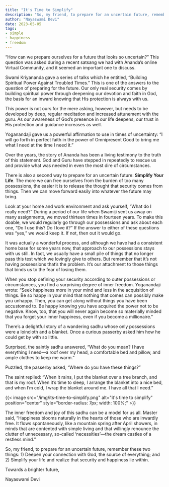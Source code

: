 ```yaml
---
title: "It's Time to Simplify"
description: "So, my friend, to prepare for an uncertain future, remember these two things: 1) Deepen your connection with God, the source of everything; and 2) Simplify your life and realize that security and happiness lie within."
author: "Nayaswami Devi"
date: 2023-05-05
tags:
- simple
- happiness
- freedom
---
```


“How can we prepare ourselves for a future that looks so uncertain?” This question was asked during a recent satsang we had with Ananda’s online Virtual Community, and it seemed an important one to discuss.

Swami Kriyananda gave a series of talks which he entitled, “Building Spiritual Power Against Troubled Times.” This is one of the answers to the question of preparing for the future. Our only real security comes by building spiritual power through deepening our devotion and faith in God, the basis for an inward knowing that His protection is always with us.

This power is not ours for the mere asking, however, but needs to be developed by deep, regular meditation and increased attunement with the guru. As our awareness of God’s presence in our life deepens, our trust in His protection and guidance increases as well.

Yoganandaji gave us a powerful affirmation to use in times of uncertainty: “I will go forth in perfect faith in the power of Omnipresent Good to bring me what I need at the time I need it.”

Over the years, the story of Ananda has been a living testimony to the truth of this statement. God and Guru have stepped in repeatedly to rescue us and provide what was needed in even the most dire of circumstances.

There is also a second way to prepare for an uncertain future: **Simplify Your Life**. The more we can free ourselves from the burden of too many possessions, the easier it is to release the thought that security comes from things. Then we can move forward easily into whatever the future may bring.

Look at your home and work environment and ask yourself, “What do I really need?” During a period of our life when Swamiji sent us away on many assignments, we moved thirteen times in fourteen years. To make this doable, we would regularly go through our possessions and ask about each one, “Do I use this? Do I love it?” If the answer to either of these questions was “yes,” we would keep it. If not, then out it would go.

It was actually a wonderful process, and although we have had a consistent home base for some years now, that approach to our possessions stays with us still. In fact, we usually have a small pile of things that no longer pass this test which we lovingly give to others. But remember that it’s not having possessions that’s the problem. It’s our attachment to those things that binds us to the fear of losing them.

When you stop defining your security according to outer possessions or circumstances, you find a surprising degree of inner freedom. Yoganandaji wrote: “Seek happiness more in your mind and less in the acquisition of things. Be so happy in your mind that nothing that comes can possibly make you unhappy. Then, you can get along without things you have been accustomed to. Be happy knowing you have acquired the power not to be negative. Know, too, that you will never again become so materially minded that you forget your inner happiness, even if you become a millionaire.”

There’s a delightful story of a wandering sadhu whose only possessions were a loincloth and a blanket. Once a curious passerby asked him how he could get by with so little.

Surprised, the saintly sadhu answered, “What do you mean? I have everything I need—a roof over my head, a comfortable bed and pillow, and ample clothes to keep me warm.”

Puzzled, the passerby asked, “Where do you have these things?”

The saint replied: “When it rains, I put the blanket over a tree branch, and that is my roof. When it’s time to sleep, I arrange the blanket into a nice bed, and when I’m cold, I wrap the blanket around me. I have all that I need.”

{{< image src="/img/its-time-to-simplify.png" alt="it's time to simplify" position="center" style="border-radius: 7px; width: 100%;" >}}

The inner freedom and joy of this sadhu can be a model for us all. Master said, “Happiness blooms naturally in the hearts of those who are inwardly free. It flows spontaneously, like a mountain spring after April showers, in minds that are contented with simple living and that willingly renounce the clutter of unnecessary, so-called ‘necessities’—the dream castles of a restless mind.”

So, my friend, to prepare for an uncertain future, remember these two things: 1) Deepen your connection with God, the source of everything; and 2) Simplify your life and realize that security and happiness lie within.

Towards a brighter future,

Nayaswami Devi
